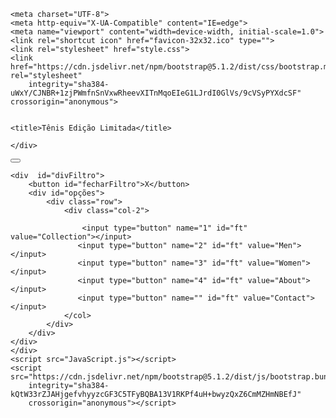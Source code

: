 <!DOCTYPE html>
<html lang="pt-br">
<head>
    
    
    <meta charset="UTF-8">
    <meta http-equiv="X-UA-Compatible" content="IE=edge">
    <meta name="viewport" content="width=device-width, initial-scale=1.0">
    <link rel="shortcut icon" href="favicon-32x32.ico" type="">
    <link rel="stylesheet" href="style.css">
    <link href="https://cdn.jsdelivr.net/npm/bootstrap@5.1.2/dist/css/bootstrap.min.css" rel="stylesheet"
        integrity="sha384-uWxY/CJNBR+1zjPWmfnSnVxwRheevXITnMqoEIeG1LJrdI0GlVs/9cVSyPYXdcSF" crossorigin="anonymous">
        
   
    <title>Tênis Edição Limitada</title>
</head>
<body>
    
<div class="collapse" id="navbarToggleExternalContent">
    <div class="bg-dark p-4">
      
    </div>
</div>
<nav class="navbar navbar-dark bg-dark">
    <div class="container-fluid">
        <button class="navbar-toggler" id="navBot">
            <span class="navbar-toggler-icon"></span>
        </button>
    </div>
</nav>


    <div  id="divFiltro">
        <button id="fecharFiltro">X</button>
        <div id="opções">
            <div class="row">
                <div class="col-2">
                   
                    <input type="button" name="1" id="ft" value="Collection"></input>
                   <input type="button" name="2" id="ft" value="Men"></input>
                   <input type="button" name="3" id="ft" value="Women"></input>
                   <input type="button" name="4" id="ft" value="About"></input>
                   <input type="button" name="" id="ft" value="Contact"></input>
                </col>
            </div>
        </div>
    </div>
    </div>
    <script src="JavaScript.js"></script>
    <script src="https://cdn.jsdelivr.net/npm/bootstrap@5.1.2/dist/js/bootstrap.bundle.min.js"
        integrity="sha384-kQtW33rZJAHjgefvhyyzcGF3C5TFyBQBA13V1RKPf4uH+bwyzQxZ6CmMZHmNBEfJ"
        crossorigin="anonymous"></script>
</body>
</html>